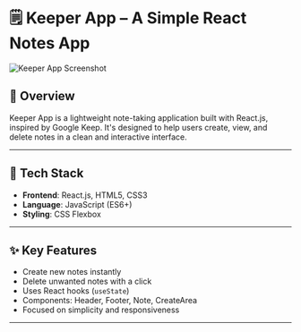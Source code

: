 # 🗒️ Keeper App – A Simple React Notes App


![Keeper App Screenshot](https://github.com/user-attachments/assets/cf1e7beb-c3ee-4868-afba-e24c2cf7e28c)


## 📌 Overview

Keeper App is a lightweight note-taking application built with React.js, inspired by Google Keep. It's designed to help users create, view, and delete notes in a clean and interactive interface.

---

## 🧰 Tech Stack

- **Frontend**: React.js, HTML5, CSS3
- **Language**: JavaScript (ES6+)
- **Styling**: CSS Flexbox

---

## ✨ Key Features

-  Create new notes instantly
-  Delete unwanted notes with a click
-  Uses React hooks (`useState`)
-  Components: Header, Footer, Note, CreateArea
-  Focused on simplicity and responsiveness

---

